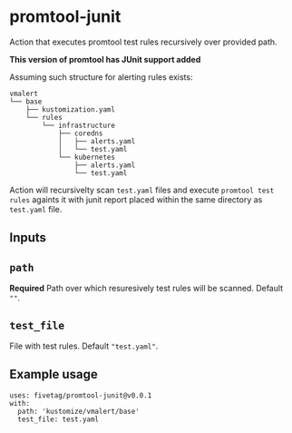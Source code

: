 # promtool-junit

Action that executes promtool test rules recursively over provided path.

**This version of promtool has JUnit support added**


Assuming such structure for alerting rules exists:

```
vmalert
└── base
    ├── kustomization.yaml
    └── rules
        └── infrastructure
            ├── coredns
            │   ├── alerts.yaml
            │   └── test.yaml
            └── kubernetes
                ├── alerts.yaml
                └── test.yaml
```

Action will recursivelty scan `test.yaml` files and execute `promtool test rules` againts it with junit report placed within the same directory as `test.yaml` file.

## Inputs

## `path`

**Required** Path over which resuresively test rules will be scanned. Default `""`.

## `test_file`

File with test rules. Default `"test.yaml"`.

## Example usage

```
uses: fivetag/promtool-junit@v0.0.1
with:
  path: 'kustomize/vmalert/base'
  test_file: test.yaml
```
